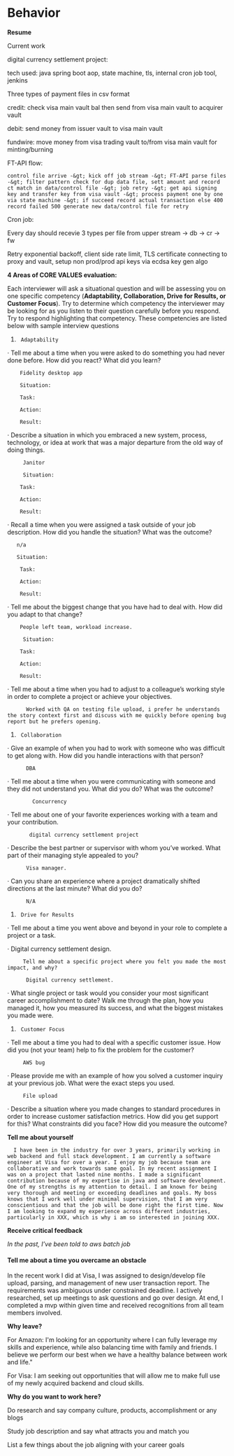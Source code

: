 # Behavior

**Resume**

Current work

digital currency settlement project: 

tech used: java spring boot aop, state machine, tls, internal cron job tool, jenkins

Three types of payment files in csv format

credit: check visa main vault bal then send from visa main vault to acquirer vault 

debit: send money from issuer vault to visa main vault

fundwire: move money from visa trading vault to/from visa main vault for minting/burning

FT-API flow:

    control file arrive -&gt; kick off job stream -&gt; FT-API parse files -&gt; filter pattern check for dup data file, sett amount and record ct match in data/control file -&gt; job retry -&gt; get api signing key and transfer key from visa vault -&gt; process payment one by one via state machine -&gt; if succeed record actual transaction else 400 record failed 500 generate new data/control file for retry

Cron job:

Every day should recevie 3 types per file from upper stream -&gt; db -&gt; cr -&gt; fw

Retry exponential backoff, client side rate limit, TLS certificate connecting to proxy and vault, setup non prod/prod api keys via ecdsa key gen algo



**4 Areas of CORE VALUES evaluation:**

Each interviewer will ask a situational question and will be assessing you on one specific competency \(**Adaptability, Collaboration, Drive for Results, or Customer Focus**\). Try to determine which competency the interviewer may be looking for as you listen to their question carefully before you respond. Try to respond highlighting that competency. These competencies are listed below with sample interview questions

1.      Adaptability

·         Tell me about a time when you were asked to do something you had never done before. How did you react? What did you learn?

        Fidelity desktop app

        Situation:

        Task:

        Action:

        Result:

·         Describe a situation in which you embraced a new system, process, technology, or idea at work that was a major departure from the old way of doing things.

         Janitor 

         Situation:

        Task:

        Action:

        Result:

·         Recall a time when you were assigned a task outside of your job description. How did you handle the situation? What was the outcome?

       n/a

       Situation:

        Task:

        Action:

        Result:

·         Tell me about the biggest change that you have had to deal with. How did you adapt to that change?

        People left team, workload increase.

         Situation:

        Task:

        Action:

        Result:

·         Tell me about a time when you had to adjust to a colleague’s working style in order to complete a project or achieve your objectives.

          Worked with QA on testing file upload, i prefer he understands the story context first and discuss with me quickly before opening bug report but he prefers opening.

1.      Collaboration

·         Give an example of when you had to work with someone who was difficult to get along with. How did you handle interactions with that person?

          DBA

·         Tell me about a time when you were communicating with someone and they did not understand you. What did you do? What was the outcome?

            Concurrency

·         Tell me about one of your favorite experiences working with a team and your contribution.

           digital currency settlement project

·         Describe the best partner or supervisor with whom you’ve worked. What part of their managing style appealed to you?

          Visa manager.

·         Can you share an experience where a project dramatically shifted directions at the last minute? What did you do?

          N/A

1.      Drive for Results

·         Tell me about a time you went above and beyond in your role to complete a project or a task.

·        Digital currency settlement design. 

         Tell me about a specific project where you felt you made the most impact, and why?

          Digital currency settlement.

·         What single project or task would you consider your most significant career accomplishment to date? Walk me through the plan, how you managed it, how you measured its success, and what the biggest mistakes you made were.

1.      Customer Focus

·         Tell me about a time you had to deal with a specific customer issue. How did you \(not your team\) help to fix the problem for the customer?

         AWS bug

·         Please provide me with an example of how you solved a customer inquiry at your previous job. What were the exact steps you used.

         File upload

·         Describe a situation where you made changes to standard procedures in order to increase customer satisfaction metrics. How did you get support for this? What constraints did you face? How did you measure the outcome?



**Tell me about yourself**

      I have been in the industry for over 3 years, primarily working in web backend and full stack development. I am currently a software engineer at Visa for over a year. I enjoy my job because team are collaborative and work towards same goal. In my recent assignment I was on a project that lasted nine months. I made a significant contribution because of my expertise in java and software development. One of my strengths is my attention to detail. I am known for being very thorough and meeting or exceeding deadlines and goals. My boss knows that I work well under minimal supervision, that I am very conscientious and that the job will be done right the first time. Now I am looking to expand my experience across different industries, particularly in XXX, which is why i am so interested in joining XXX. 



**Receive critical feedback**

 _In the past, I’ve been told to aws batch job_

#### Tell me about a time you overcame an obstacle

In the recent work I did at Visa, I was assigned to design/develop file upload, parsing, and management of new user transaction report. The requirements was ambiguous under constrained deadline. I actively researched, set up meetings to ask questions and go over design. At end, I completed a mvp within given time and received recognitions from all team members involved.

**Why leave?**

For Amazon: I'm looking for an opportunity where I can fully leverage my skills and experience, while also balancing time with family and friends. I believe we perform our best when we have a healthy balance between work and life."

For Visa: I am seeking out opportunities that will allow me to make full use of my newly acquired backend and cloud skills.

 

**Why do you want to work here?**

Do research and say company culture, products, accomplishment or any blogs

Study job description and say what attracts you and match you

List a few things about the job aligning with your career goals

